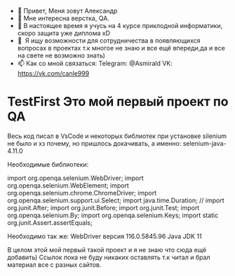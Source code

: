 - 👋 Привет, Меня зовут Александр
- 👀 Мне интересна верстка, QA.
- 🌱 В настоящее время я учусь на 4 курсе приклодной информатики, скоро защита уже диплома xD
- 💞 ️ Я ищу возможности для сотрудничества в появляющихся вопросах в проектах т.к многое не знаю и все ещё впереди,да и все на свете не возможно знать)
- 📫 Как со мной связаться:
Telegram: @Asmirald
VK: https://vk.com/canle999


# TestFirst Это мой первый проект по QA 
Весь код писал в VsCode и некоторых библиотек при установке silenium не было и хз почему, но пришлось докачивать, а именно:
selenium-java-4.11.0

Необходимые библиотеки:

import org.openqa.selenium.WebDriver;
import org.openqa.selenium.WebElement;
import org.openqa.selenium.chrome.ChromeDriver;
import org.openqa.selenium.support.ui.Select;
import java.time.Duration;
// import org.junit.After;
import org.junit.Before;
import org.junit.Test;
import org.openqa.selenium.By;
import org.openqa.selenium.Keys;
import static org.junit.Assert.assertEquals;

Необходимо так же: 
WebDriver  версия 116.0.5845.96
Java JDK 11

В целом этой мой первый такой проект и я не знаю что сюда ещё добавить)
Ссылок пока не буду никаких оставлять т.к читал и брал материал все с разных сайтов.
